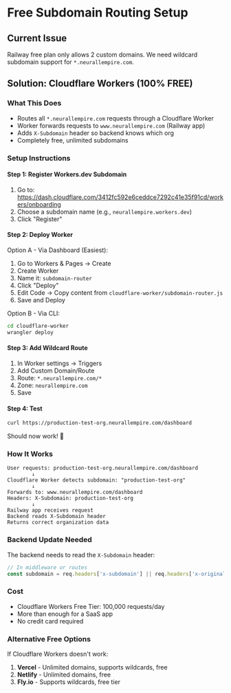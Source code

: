 # Free Subdomain Routing Setup

## Current Issue
Railway free plan only allows 2 custom domains. We need wildcard subdomain support for `*.neurallempire.com`.

## Solution: Cloudflare Workers (100% FREE)

### What This Does
- Routes all `*.neurallempire.com` requests through a Cloudflare Worker
- Worker forwards requests to `www.neurallempire.com` (Railway app)
- Adds `X-Subdomain` header so backend knows which org
- Completely free, unlimited subdomains

### Setup Instructions

#### Step 1: Register Workers.dev Subdomain
1. Go to: https://dash.cloudflare.com/3412fc592e6ceddce7292c41e35f91cd/workers/onboarding
2. Choose a subdomain name (e.g., `neurallempire.workers.dev`)
3. Click "Register"

#### Step 2: Deploy Worker
Option A - Via Dashboard (Easiest):
1. Go to Workers & Pages → Create
2. Create Worker
3. Name it: `subdomain-router`
4. Click "Deploy"
5. Edit Code → Copy content from `cloudflare-worker/subdomain-router.js`
6. Save and Deploy

Option B - Via CLI:
```bash
cd cloudflare-worker
wrangler deploy
```

#### Step 3: Add Wildcard Route
1. In Worker settings → Triggers
2. Add Custom Domain/Route
3. Route: `*.neurallempire.com/*`
4. Zone: `neurallempire.com`
5. Save

#### Step 4: Test
```bash
curl https://production-test-org.neurallempire.com/dashboard
```

Should now work! 🎉

### How It Works

```
User requests: production-test-org.neurallempire.com/dashboard
        ↓
Cloudflare Worker detects subdomain: "production-test-org"
        ↓
Forwards to: www.neurallempire.com/dashboard
Headers: X-Subdomain: production-test-org
        ↓
Railway app receives request
Backend reads X-Subdomain header
Returns correct organization data
```

### Backend Update Needed
The backend needs to read the `X-Subdomain` header:

```typescript
// In middleware or routes
const subdomain = req.headers['x-subdomain'] || req.headers['x-original-host'];
```

### Cost
- Cloudflare Workers Free Tier: 100,000 requests/day
- More than enough for a SaaS app
- No credit card required

### Alternative Free Options
If Cloudflare Workers doesn't work:

1. **Vercel** - Unlimited domains, supports wildcards, free
2. **Netlify** - Unlimited domains, free
3. **Fly.io** - Supports wildcards, free tier
